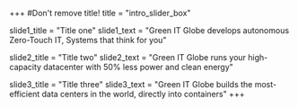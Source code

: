 +++
#Don't remove title!
title = "intro_slider_box"

slide1_title = "Title one"
slide1_text = "Green IT Globe develops autonomous Zero-Touch IT, Systems that think for you"

slide2_title = "Title two"
slide2_text = "Green IT Globe runs your high-capacity datacenter with 50% less power and clean energy"

slide3_title = "Title three"
slide3_text = "Green IT Globe builds the most-efficient data centers in the world, directly into containers"
+++